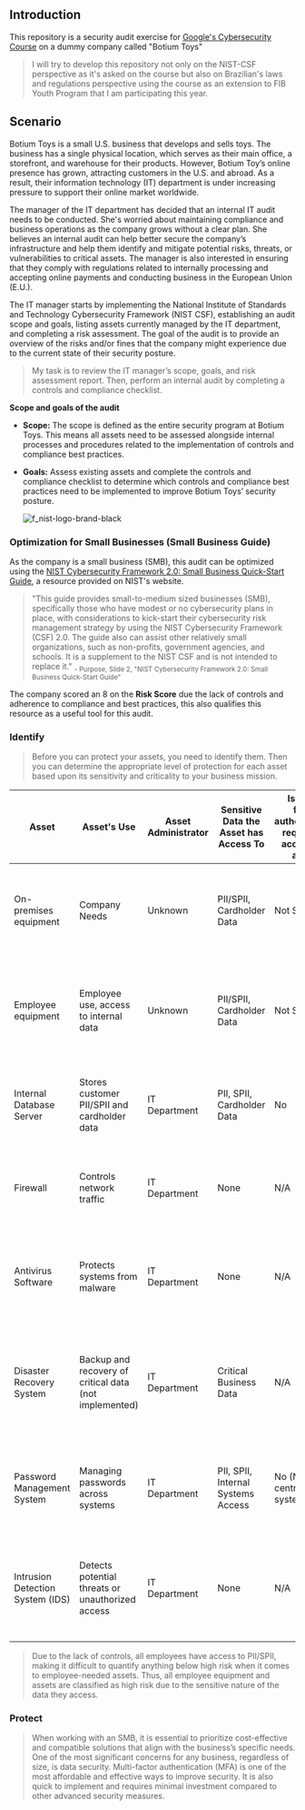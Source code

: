 ## Introduction

This repository is a security audit exercise for [Google's Cybersecurity Course](https://www.coursera.org/google-certificates/cybersecurity-certificate) on a dummy company called "Botium Toys"
> I will try to develop this repository not only on the NIST-CSF perspective as it's asked on the course but also on Brazilian's laws and regulations perspective using the course as an extension to FIB Youth Program that I am participating this year.
## Scenario
Botium Toys is a small U.S. business that develops and sells toys. The business has a single physical location, which serves as their main office, a storefront, and warehouse for their products. However, Botium Toy’s online presence has grown, attracting customers in the U.S. and abroad. As a result, their information technology (IT) department is under increasing pressure to support their online market worldwide. 

The manager of the IT department has decided that an internal IT audit needs to be conducted. She's worried about maintaining compliance and business operations as the company grows without a clear plan. She believes an internal audit can help better secure the company’s infrastructure and help them identify and mitigate potential risks, threats, or vulnerabilities to critical assets. The manager is also interested in ensuring that they comply with regulations related to internally processing and accepting online payments and conducting business in the European Union (E.U.).   

The IT manager starts by implementing the National Institute of Standards and Technology Cybersecurity Framework (NIST CSF), establishing an audit scope and goals, listing assets currently managed by the IT department, and completing a risk assessment. The goal of the audit is to provide an overview of the risks and/or fines that the company might experience due to the current state of their security posture.

> My task is to review the IT manager’s scope, goals, and risk assessment report. Then, perform an internal audit by completing a controls and compliance checklist.

**Scope and goals of the audit**
* **Scope:** The scope is defined as the entire security program at Botium Toys. This means all assets need to be assessed alongside internal processes and procedures related to the implementation of controls and compliance best practices.


* **Goals:** Assess existing assets and complete the controls and compliance checklist to determine which controls and compliance best practices need to be implemented to  improve Botium Toys’ security posture.

  ![f_nist-logo-brand-black](https://github.com/user-attachments/assets/2595068a-65a8-4015-b334-355240a4dc17)

### Optimization for Small Businesses (Small Business Guide)
As the company is a small business (SMB), this audit can be optimized using the [NIST Cybersecurity Framework 2.0: Small Business Quick-Start Guide](https://nvlpubs.nist.gov/nistpubs/SpecialPublications/NIST.SP.1300.pdf), a resource provided on NIST's website.

>"This guide provides small-to-medium sized businesses (SMB), specifically those who have modest or no cybersecurity plans
in place, with considerations to kick-start their cybersecurity risk management strategy by using the NIST Cybersecurity
Framework (CSF) 2.0. The guide also can assist other relatively small organizations, such as non-profits, government
agencies, and schools. It is a supplement to the NIST CSF and is not intended to replace it."
<sub>- Purpose, Slide 2, "NIST Cybersecurity Framework 2.0: Small Business Quick-Start Guide"<sub>


The company scored an 8 on the **Risk Score** due the lack of controls and adherence to compliance and best practices, this also qualifies this resource as a useful tool for this audit.

### Identify
> Before you can protect your assets, you need to identify them. Then you can determine the
appropriate level of protection for each asset based upon its sensitivity and criticality to your
business mission.



| Asset                        | Asset's Use                                           | Asset Administrator    | Sensitive Data the Asset has Access To           | Is multi-factor authentication required to access this asset? | Risk to Business if the Asset is Compromised                                                                                         |
|------------------------------|------------------------------------------------------|------------------------|-------------------------------------------------|-------------------------------------------------------------|-------------------------------------------------------------------------------------------------------------------------------------|
| On-premises equipment         | Company Needs                                        | Unknown                | PII/SPII, Cardholder Data                        | Not Specified                                               | High – Sensitive data exposure, potential non-compliance, financial and reputational risks.                                          |
| Employee equipment            | Employee use, access to internal data                | Unknown                | PII/SPII, Cardholder Data                        | Not Specified                                               | High – Unauthorized access to sensitive data, regulatory penalties, identity theft, and fraud risks.                                |
| Internal Database Server      | Stores customer PII/SPII and cardholder data         | IT Department          | PII, SPII, Cardholder Data                       | No                                                          | Critical – Lack of encryption, risk of data theft, non-compliance with PCI-DSS, GDPR.                                               |
| Firewall                      | Controls network traffic                             | IT Department          | None                                            | N/A                                                         | Moderate – Risk of unauthorized network access if not properly configured.                                                          |
| Antivirus Software            | Protects systems from malware                        | IT Department          | None                                            | N/A                                                         | Medium – A compromised system could spread malware, impacting internal data security.                                               |
| Disaster Recovery System      | Backup and recovery of critical data (not implemented) | IT Department          | Critical Business Data                          | N/A                                                         | High – No backup system in place for data recovery, leading to possible data loss in case of failure or cyberattack.               |
| Password Management System    | Managing passwords across systems                    | IT Department          | PII, SPII, Internal Systems Access               | No (No centralized system)                                    | High – Weak password policies could lead to unauthorized access to sensitive data and systems.                                        |
| Intrusion Detection System (IDS) | Detects potential threats or unauthorized access     | IT Department          | None                                            | N/A                                                         | High – Lack of IDS leaves the network vulnerable to undetected attacks, increasing the risk of a breach.                            |

 > Due to the lack of controls, all employees have access to PII/SPII, making it difficult to quantify anything below high risk when it comes to employee-needed assets. Thus, all employee equipment and assets are classified as high risk due to the sensitive nature of the data they access.

### Protect
> When working with an SMB, it is essential to prioritize cost-effective and compatible solutions that align with the business’s specific needs. One of the most significant concerns for any business, regardless of size, is data security. Multi-factor authentication (MFA) is one of the most affordable and effective ways to improve security. It is also quick to implement and requires minimal investment compared to other advanced security measures. 



